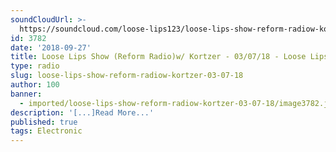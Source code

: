 ```yaml
---
soundCloudUrl: >-
  https://soundcloud.com/loose-lips123/loose-lips-show-reform-radiow-kortzer-030718
id: 3782
date: '2018-09-27'
title: Loose Lips Show (Reform Radio)w/ Kortzer - 03/07/18 - Loose Lips
type: radio
slug: loose-lips-show-reform-radiow-kortzer-03-07-18
author: 100
banner:
  - imported/loose-lips-show-reform-radiow-kortzer-03-07-18/image3782.jpeg
description: '[...]Read More...'
published: true
tags: Electronic
---
```

